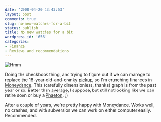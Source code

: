 ```yaml
---
date: '2008-04-20 13:43:53'
layout: post
comments: true
slug: no-new-watches-for-a-bit
status: publish
title: No new watches for a bit
wordpress_id: '656'
categories:
- Finance
- Reviews and recommendations
---
```


![Hmm](http://www.phfactor.net/wp-pics/p-n-l.png)


Doing the checkbook thing, and trying to figure out if we can manage to replace the 18-year-old-and-cranky [pickup](http://fnord.phfactor.net/2007/09/09/our-truck-gets-stolen/), so I'm crunching finances in [Moneydance](http://fnord.phfactor.net/2006/05/29/a-simple-yet-useful-idea/). This (carefully dimensionless, thanks) graph is from the past year or so. Better than [average](http://fnord.phfactor.net/2008/02/27/one-possible-fate-of-the-housing-bubble-expansion/), I suppose, but still not looking like we can retire soon or buy a [Phaeton](http://www.latimes.com/news/printedition/highway1/la-hy-neil26apr26,1,2545835.story?coll=la-news-highway_1). ;)

After a couple of years, we're pretty happy with Moneydance. Works well, no crashes, and with subversion we can work on either computer easily. Recommended.
